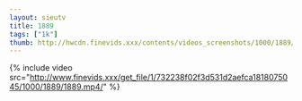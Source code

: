 ```yaml
--- 
layout: sieutv
title: 1889
tags: ["1k"]
thumb: http://hwcdn.finevids.xxx/contents/videos_screenshots/1000/1889/preview.mp4.jpg
---
```

{% include video src="http://www.finevids.xxx/get_file/1/732238f02f3d531d2aefca1818075045/1000/1889/1889.mp4/" %} 
